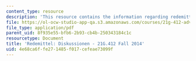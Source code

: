 ```yaml
---
content_type: resource
description: 'This resource contains the information regarding redemittel: diskussione.'
file: https://ol-ocw-studio-app-qa.s3.amazonaws.com/courses/21g-412-advanced-german-literature-culture-madness-murder-mysteries-fall-2014/4e68ca6ffe271485f017cefeae73099f_MIT21G_412F14_Wk2-3_Spra.pdf
file_type: application/pdf
parent_uid: 8f935e55-bfb6-2b93-cb4b-250343184c1c
resourcetype: Document
title: 'Redemittel: Diskussionen - 21G.412 Fall 2014'
uid: 4e68ca6f-fe27-1485-f017-cefeae73099f
---
```

